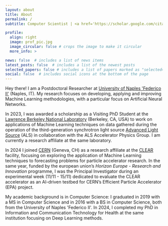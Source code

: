 ```yaml
---
layout: about
title: About
permalink: /
subtitle: Computer Scientist | <a href='https://scholar.google.com/citations?user=I3u01esAAAAJ&hl=it'>ML Researcher</a>

profile:
  align: right
  image: prof_pic.jpg
  image_circular: false # crops the image to make it circular
  more_info: >

news: false  # includes a list of news items
latest_posts: false  # includes a list of the newest posts
selected_papers: false # includes a list of papers marked as "selected={true}"
social: false  # includes social icons at the bottom of the page
---
```


Hey there! 
I am a Postdoctoral Researcher at <a href='https://www.unina.it/'>University of Naples 'Federico II'</a> (Naples, IT). My research focuses on developing, applying and improving Machine Learning methodologies, with a particular focus on Artificial Neural Networks.

In 2023, I was awarded a scholarship as a Visiting PhD Student at the <a href='https://www.lbl.gov/'>Lawrence Berkeley National Laboratory</a> (Berkeley, CA, USA) to work on applications of Machine Learning techniques on data gathered during the operation of the third-generation synchrotron light source <a href='https://als.lbl.gov/'>Advanced Light Source</a> (ALS) in collaboration with the ALS Accelerator Physics Group. I am currently a research affiliate at the same laboratory.

In 2024 I joined <a href='https://home.cern/'>CERN</a> (Geneva, CH) as a research affiliate at the <a href='https://home.cern/science/accelerators/clear'>CLEAR</a> facility, focusing on exploring the application of Machine Learning techniques to forecasting problems for particle accelerator research. In the same year, funded by the european union’s <i>Horizon Europe - Research and Innovation</i> programme, I was the Principal Investigator during an experimental week (11/11 - 15/11) dedicated to evaluate the CLEAR accelerator as an AI-driven testbed for CERN’s Efficient Particle Accelerator (EPA) project.

My academic background is in Computer Science: I graduated in 2019 with a MS in Computer Science and in 2016 with a BS in Computer Science, both from the University of Naples 'Federico II'. In 2024, I completed my PhD in Information and Communication Technology for Health at the same institution focusing on Deep Learning methods.